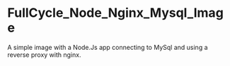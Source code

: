 # FullCycle_Node_Nginx_Mysql_Image
A simple image with a Node.Js app connecting to MySql and using a reverse proxy with nginx.
